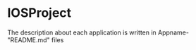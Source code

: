 IOSProject
==========
The description about each application is written in Appname-"README.md" files

